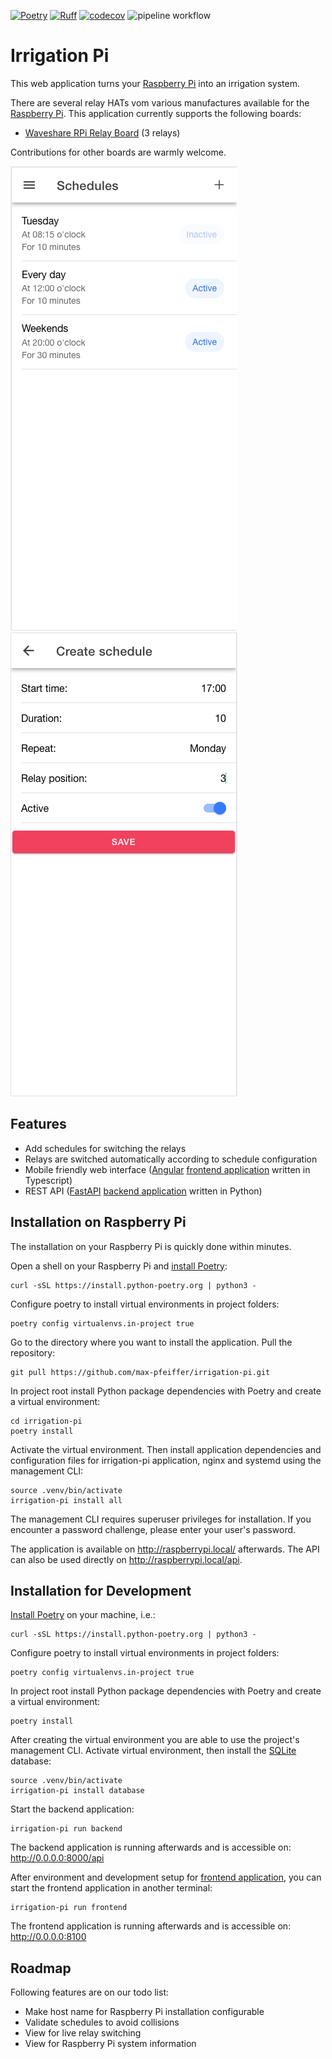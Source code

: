 [![Poetry](https://img.shields.io/endpoint?url=https://python-poetry.org/badge/v0.json)](https://python-poetry.org/)
[![Ruff](https://img.shields.io/endpoint?url=https://raw.githubusercontent.com/astral-sh/ruff/main/assets/badge/v2.json)](https://github.com/astral-sh/ruff)
[![codecov](https://codecov.io/gh/max-pfeiffer/irrigation-pi/graph/badge.svg?token=Tk9STeqlPn)](https://codecov.io/gh/max-pfeiffer/irrigation-pi)
![pipeline workflow](https://github.com/max-pfeiffer/irrigation-pi/actions/workflows/pipeline.yml/badge.svg)

# Irrigation Pi
This web application turns your [Raspberry Pi](https://www.raspberrypi.com/) into an irrigation system.

There are several relay HATs vom various manufactures available for the [Raspberry Pi](https://www.raspberrypi.com/).
This application currently supports the following boards:
* [Waveshare RPi Relay Board](https://www.waveshare.com/wiki/RPi_Relay_Board) (3 relays)

Contributions for other boards are warmly welcome.

![ui_schedule_list.png](ui_schedule_list.png)   ![ui_schedule_detail.png](ui_schedule_detail.png)

## Features
* Add schedules for switching the relays
* Relays are switched automatically according to schedule configuration
* Mobile friendly web interface ([Angular](https://angular.io/) [frontend application](frontend/README.md) written in Typescript)
* REST API ([FastAPI](https://fastapi.tiangolo.com/) [backend application](backend/README.md) written in Python)

## Installation on Raspberry Pi
The installation on your Raspberry Pi is quickly done within minutes.

Open a shell on your Raspberry Pi and [install Poetry](https://python-poetry.org/docs/#installation):
```shell
curl -sSL https://install.python-poetry.org | python3 -
```

Configure poetry to install virtual environments in project folders:
```shell
poetry config virtualenvs.in-project true
```

Go to the directory where you want to install the application. Pull the repository:
```shell
git pull https://github.com/max-pfeiffer/irrigation-pi.git
```

In project root install Python package dependencies with Poetry and create a virtual environment:
```shell
cd irrigation-pi
poetry install
```

Activate the virtual environment. Then install application dependencies and configuration files for irrigation-pi
application, nginx and systemd using the management CLI:
```shell
source .venv/bin/activate
irrigation-pi install all
```
The management CLI requires superuser privileges for installation. If you encounter a password challenge, please enter your user's
password.

The application is available on http://raspberrypi.local/ afterwards. The API can also be used directly
on http://raspberrypi.local/api.


## Installation for Development
[Install Poetry](https://python-poetry.org/docs/#installation) on your machine, i.e.:
```shell
curl -sSL https://install.python-poetry.org | python3 -
```

Configure poetry to install virtual environments in project folders:
```shell
poetry config virtualenvs.in-project true
```

In project root install Python package dependencies with Poetry and create a virtual environment:
```shell
poetry install
```

After creating the virtual environment you are able to use the project's management CLI.
Activate virtual environment, then install the [SQLite](https://www.sqlite.org/) database:
```shell
source .venv/bin/activate
irrigation-pi install database
```

Start the backend application:
```shell
irrigation-pi run backend
```
The backend application is running afterwards and is accessible on: http://0.0.0.0:8000/api 

After environment and development setup for [frontend application](frontend/README.md), you can start the frontend application in another terminal:
```shell
irrigation-pi run frontend
```
The frontend application is running afterwards and is accessible on: http://0.0.0.0:8100

## Roadmap
Following features are on our todo list:
* Make host name for Raspberry Pi installation configurable
* Validate schedules to avoid collisions
* View for live relay switching
* View for Raspberry Pi system information

